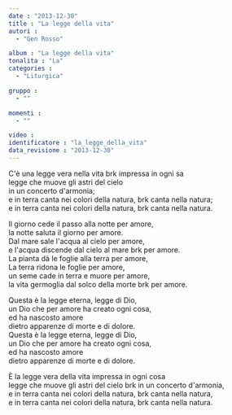 ```yaml
---
date : "2013-12-30"
title : "La legge della vita"
autori : 
  - "Gen Rosso"

album : "La legge della vita"
tonalita : "La"
categories : 
  - "Liturgica"

gruppo : 
  - ""

momenti : 
  - ""

video : 
identificatore : "la_legge_della_vita"
data_revisione : "2013-12-30"
---
```

  
  
  
C'è una legge vera nella vita brk impressa in ogni sa  
legge che muove gli astri del cielo   
in un concerto d'armonia;    
e in terra canta nei colori della natura, brk canta nella natura;  
e in terra canta nei colori della natura, brk canta nella natura.  
  
  
  
  
  
  
  
  
  
  
Il giorno cede il passo alla notte per amore,  
la notte saluta il giorno per amore.  
Dal mare sale l'acqua al cielo per amore,  
e l'acqua discende dal cielo al mare brk per amore.  
La pianta dà le foglie alla terra per amore,  
La terra ridona le foglie per amore,  
un seme cade in terra e muore per amore,  
la vita germoglia dal solco della morte brk per amore.  
  
  
  
Questa è la legge eterna, legge di Dio,  
un Dio che per amore   ha creato ogni cosa,  
ed ha nascosto amore  
dietro apparenze di morte e di dolore.  
Questa è la legge eterna, legge di Dio,  
un Dio che per amore   ha creato ogni cosa,  
ed ha nascosto amore    
dietro apparenze di morte e di dolore.  
  
  
  
 È la legge vera della vita impressa in ogni cosa  
legge che muove gli astri del cielo brk in un concerto d'armonia,  
e in terra canta nei colori della natura, brk canta nella natura,  
e in terra canta nei colori della natura, brk canta nella natura.  
  
  
  
  
  
  
  
  
  
  
  
